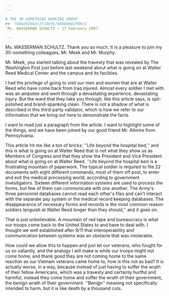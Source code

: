 ```yaml
---
---

# THE 30-SOMETHING WORKING GROUP
## `7ddd292663c2f196f57e680d602f06c1`
`Ms. WASSERMAN SCHULTZ — 27 February 2007`

---
```



Ms. WASSERMAN SCHULTZ. Thank you so much. It is a pleasure to join my 
30-something colleagues, Mr. Meek and Mr. Murphy.

Mr. Meek, you started talking about the travesty that was revealed by 
The Washington Post just before last weekend about what is going on at 
Walter Reed Medical Center and the campus and its facilities.

I had the privilege of going to visit our men and women that are at 
Walter Reed who have come back from Iraq injured. Almost every soldier 
I met with was an amputee and went through a devastating experience, 
devastating injury. But the ward that they take you through, like this 
article says, is spit-polished and brand-spanking clean. There is not a 
shadow of what is described in this third-party validator, which is how 
we refer to our information that we bring out here to demonstrate the 
facts.

I want to read just a paragraph from the article. I want to highlight 
some of the things, and we have been joined by our good friend Mr. 
Altmire from Pennsylvania.

This article hit me like a ton of bricks: ''Life beyond the hospital 
bed,'' and this is what is going on at Walter Reed that is not what 
they show us as Members of Congress and that they show the President 
and Vice President about what is going on at Walter Reed. ''Life beyond 
the hospital bed is a frustrating mountain of paperwork. The typical 
soldier is required to file 22 documents with eight different commands, 
most of them off post, to enter and exit the medical processing world, 
according to government investigators. Sixteen different information 
systems are used to process the forms, but few of them can communicate 
with one another. The Army's three personnel databases cannot read each 
other's files and can't interact with the separate pay system or the 
medical record keeping databases. The disappearance of necessary forms 
and records is the most common reason soldiers languish at Walter Reed 
longer than they should,'' and it goes on.

That is just unbelievable. A mountain of red tape and bureaucracy is 
what our troops come back to the United States to and have to deal 
with. I thought we well established after 9/11 that interoperability 
and communication between systems was an obstacle that was intolerable.

How could we allow this to happen and just let our veterans, who 
fought for us so valiantly, and the analogy I will make is while our 
troops might not come home, and thank good they are not coming home to 
the same reaction as our Vietnam veterans came home to, how is this not 
as bad? It is actually worse, in a way, because instead of just having 
to suffer the wrath of their fellow Americans, which was a travesty and 
certainly hurtful and harmful, instead they come home and suffer the 
wrath of their government, the benign wrath of their government. 
''Benign'' meaning not specifically intended to harm, but it is like 
death by a thousand cuts.